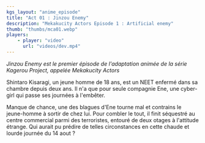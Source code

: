 ```yaml
---
kgs_layout: "anime_episode"
title: "Act 01 : Jinzou Enemy"
description: "Mekakucity Actors Episode 1 : Artificial enemy"
thumb: "thumbs/mca01.webp"
players:
    - player: "video"
      url: "videos/dev.mp4"
---
```


_Jinzou Enemy est le premier épisode de l'adaptation animée de la série Kagerou Project, appelée Mekakucity Actors_

Shintaro Kisaragi, un jeune homme de 18 ans, est un NEET enfermé dans sa chambre depuis deux ans. Il n'a que pour seule compagnie Ene, une cyber-girl qui passe ses journées à l'embêter.

Manque de chance, une des blagues d'Ene tourne mal et contrains le jeune-homme à sortir de chez lui. Pour combler le tout, il finit séquestré au centre commercial parmi des terroristes, entouré de deux otages à l'attitude étrange. Qui aurait pu prédire de telles circonstances en cette chaude et lourde journée du 14 aout ?
